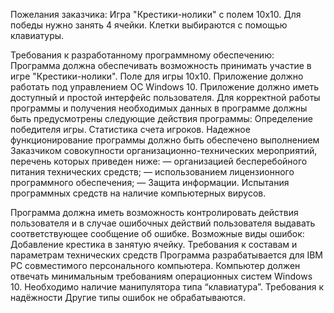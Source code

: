 Пожелания заказчика:
Игра "Крестики-нолики" с полем 10x10. Для победы нужно занять 4 ячейки. Клетки выбираются с помощью клавиатуры.

Требования к разработанному программному обеспечению:
Программа должна обеспечивать возможность принимать участие в игре "Крестики-нолики".
Поле для игры 10x10.
Приложение должно работать под управлением ОС Windows 10.
Приложение должно иметь доступный и простой интерфейс пользователя.
Для корректной работы программы и получения необходимых данных в программе должны быть предусмотрены следующие действия программы:
Определение победителя игры.
Статистика счета игроков.
Надежное функционирование программы должно быть обеспечено выполнением Заказчиком совокупности организационно-технических мероприятий, перечень которых приведен ниже:
— организацией бесперебойного питания технических средств;
— использованием лицензионного программного обеспечения;
— Защита информации. Испытания программных средств на наличие компьютерных вирусов.


Программа должна иметь возможность контролировать действия пользователя и в случае ошибочных действий пользователя выдавать соответствующее сообщение об ошибке.
Возможные виды ошибок:
Добавление крестика в занятую ячейку.
Требования к составам и параметрам технических средств
Программа разрабатывается для IBM PC совместимого персонального компьютера. Компьютер должен отвечать минимальным требованиям операционных систем Windows 10. 
Необходимо наличие манипулятора типа “клавиатура”.
Требования к надёжности
Другие типы ошибок не обрабатываются.
